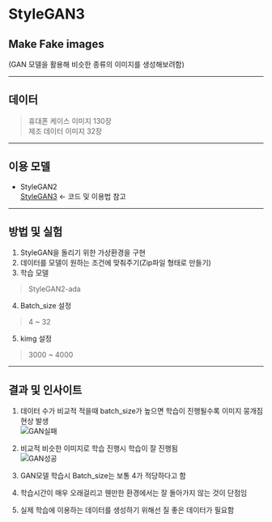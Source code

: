 # StyleGAN3

## Make Fake images  

(GAN 모델을 활용해 비슷한 종류의 이미지를 생성해보려함)  

------------------------------------------------------------------------------------------  
## 데이터  

> 휴대폰 케이스 이미지 130장  
> 제조 데이터 이미지 32장  

------------------------------------------------------------------------------------------  
## 이용 모델  

+ StyleGAN2  
[StyleGAN3](https://github.com/NVlabs/stylegan3) <- 코드 및 이용법 참고

------------------------------------------------------------------------------------------  
## 방법 및 실험  

1. StyleGAN을 돌리기 위한 가상환경을 구현  
2. 데이터를 모델이 원하는 조건에 맞춰주기(Zip파일 형태로 만들기)  
3. 학습 모델  
> StyleGAN2-ada
4. Batch_size 설정  
> 4 ~ 32  
5. kimg 설정  
> 3000 ~ 4000  

------------------------------------------------------------------------------------------  
## 결과 및 인사이트  

1. 데이터 수가 비교적 적을때 batch_size가 높으면 학습이 진행될수록 이미지 뭉개짐 현상 발생  
![GAN실패](https://github.com/Taeyoungleee/StyleGAN3/assets/113446739/e426fa84-e035-427a-8dd3-2fe1f4d1f42a)  

2. 비교적 비슷한 이미지로 학습 진행시 학습이 잘 진행됨  
![GAN성공](https://github.com/Taeyoungleee/StyleGAN3/assets/113446739/174e5d18-33af-4ecf-9558-aad5d7feceb5)  

3. GAN모델 학습시 Batch_size는 보통 4가 적당하다고 함
4. 학습시간이 매우 오래걸리고 웬만한 환경에서는 잘 돌아가지 않는 것이 단점임
5. 실제 학습에 이용하는 데이터를 생성하기 위해선 질 좋은 데이터가 필요함
